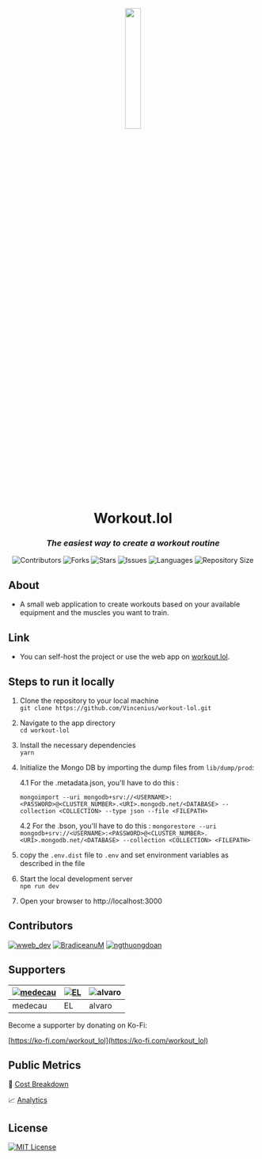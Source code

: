 <div align="center">
<img src="https://github.com/Vincenius/workout-lol/blob/main/public/logo.png?raw=true" width=25% height=25% />
<h1>Workout.lol</h1>
<h3><em>The easiest way to create a workout routine</em></h3>
<p>
<img src="https://img.shields.io/github/contributors/Vincenius/workout-lol?style=plastic" alt="Contributors">
<img src="https://img.shields.io/github/forks/Vincenius/workout-lol" alt="Forks">
<img src="https://img.shields.io/github/stars/Vincenius/workout-lol" alt="Stars">
<!-- <img src="https://img.shields.io/github/license/Vincenius/workout-lol" alt="Licence"> -->
<img src="https://img.shields.io/github/issues/Vincenius/workout-lol" alt="Issues">
<img src="https://img.shields.io/github/languages/count/Vincenius/workout-lol" alt="Languages">
<img src="https://img.shields.io/github/repo-size/Vincenius/workout-lol" alt="Repository Size">
</p>
</div>

## About
+ A small web application to create workouts based on your available equipment and the muscles you want to train.

## Link
+ You can self-host the project or use the web app on [workout.lol](https://workout.lol).

## Steps to run it locally
1. Clone the repository to your local machine <br>
   `git clone https://github.com/Vincenius/workout-lol.git`
2. Navigate to the app directory <br>
   `cd workout-lol`
3. Install the necessary dependencies <br>
   `yarn`
4. Initialize the Mongo DB by importing the dump files from `lib/dump/prod`:

   4.1 For the <COLLECTION>.metadata.json, you'll have to do this :

   `mongoimport --uri mongodb+srv://<USERNAME>:<PASSWORD>@<CLUSTER_NUMBER>.<URI>.mongodb.net/<DATABASE> --collection <COLLECTION> --type json --file <FILEPATH>`

   4.2 For the <COLLECTION>.bson, you'll have to do this : 
   `mongorestore --uri mongodb+srv://<USERNAME>:<PASSWORD>@<CLUSTER_NUMBER>.<URI>.mongodb.net/<DATABASE> --collection <COLLECTION> <FILEPATH>`
   
5. copy the `.env.dist` file to `.env` and set environment variables as described in the file<br>
6. Start the local development server <br>
   `npm run dev`
7. Open your browser to http://localhost:3000

## Contributors
[![wweb_dev](https://github-production-user-asset-6210df.s3.amazonaws.com/43953403/248202602-f81b0cf6-1394-4ab8-8ddf-4352bd8dbe7d.jpg)](https://twitter.com/wweb_dev)
[![BradiceanuM](https://github-production-user-asset-6210df.s3.amazonaws.com/43953403/248202501-4d5ae3c3-b83b-4a2c-b7e2-0e38705f5487.jpg)](https://twitter.com/BradiceanuM)
[![ngthuongdoan](https://github-production-user-asset-6210df.s3.amazonaws.com/43953403/251365548-f713917f-93f9-416b-af75-24bfed8dd2f5.jpg)](https://github.com/ngthuongdoan)

## Supporters

[![medecau](https://github-production-user-asset-6210df.s3.amazonaws.com/43953403/252555917-a6ef8d46-c9ec-46c9-9fff-bdbf3653ddaa.png)](https://ko-fi.com/C1C7RPVB) | [![EL](https://github-production-user-asset-6210df.s3.amazonaws.com/43953403/252555938-e0cd7e03-27da-4b10-8e68-e1060dd05e02.jpg)](https://ko-fi.com/S6S3169OG) | ![alvaro](https://github.com/Vincenius/workout-lol/assets/43953403/f476691e-3739-4a22-8692-a9b33a92a94a)
---|---|---
medecau | EL | alvaro

Become a supporter by donating on Ko-Fi:

[https://ko-fi.com/workout_lol](https://ko-fi.com/workout_lol)

## Public Metrics

💸 [Cost Breakdown](https://docs.google.com/spreadsheets/d/1BeSvsyMg2c1Fz7RAyO2AC3g_12JAGNLaepGFbN_aYOo/edit#gid=0)

📈 [Analytics](https://analytics.vincentwill.com/share/js1wXvxU/Workout.lol)

## License
[![MIT License](https://img.shields.io/badge/License-MIT-green.svg)](https://choosealicense.com/licenses/mit/)

